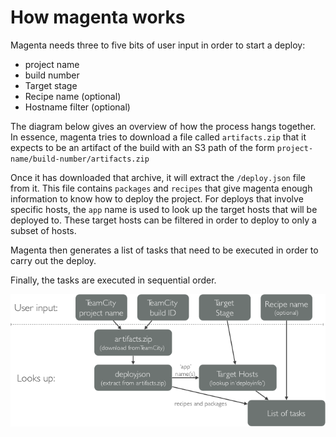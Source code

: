 <!--- prev:index next:terminology -->
How magenta works
=================

Magenta needs three to five bits of user input in order to start a deploy:

 - project name
 - build number
 - Target stage
 - Recipe name (optional)
 - Hostname filter (optional)

The diagram below gives an overview of how the process hangs together. In essence,
magenta tries to download a file called `artifacts.zip` that it expects
to be an artifact of the build with an S3 path of the form `project-name/build-number/artifacts.zip`

Once it has downloaded that archive, it will extract the `/deploy.json` file from it.
This file contains `packages` and `recipes` that give magenta enough information to know
how to deploy the project. For deploys that involve specific hosts, the `app` name is
used to look up the target hosts that will be deployed to. These target hosts can be
filtered in order to deploy to only a subset of hosts.

Magenta then generates a list of tasks that need to be executed in order to carry out
the deploy.

Finally, the tasks are executed in sequential order.

![Diagram of how magenta works](how-magenta-works.png)
